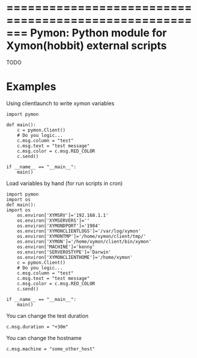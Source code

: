 =======================================================
Pymon: Python module for Xymon(hobbit) external scripts
=======================================================

TODO

Examples
========
Using clientlaunch to write xymon variables
```
import pymon

def main():
    c = pymon.Client()
    # Do you logic...
    c.msg.column = "test"
    c.msg.text = "test message"
    c.msg.color = c.msg.RED_COLOR
    c.send()

if __name__ == "__main__":
    main()
```

Load variables by hand (for run scripts in cron)
```
import pymon
import os
def main():
import os
    os.environ['XYMSRV']='192.168.1.1'
    os.environ['XYMSERVERS']=''
    os.environ['XYMONDPORT']='1984'
    os.environ['XYMONCLIENTLOGS']='/var/log/xymon'
    os.environ['XYMONTMP']='/home/xymon/client/tmp/'
    os.environ['XYMON']='/home/xymon/client/bin/xymon'
    os.environ['MACHINE']='kenny'
    os.environ['SERVEROSTYPE']='Darwin'
    os.environ['XYMONCLIENTHOME']='/home/xymon'
    c = pymon.Client()
    # Do you logic...
    c.msg.column = "test"
    c.msg.text = "test message"
    c.msg.color = c.msg.RED_COLOR
    c.send()

if __name__ == "__main__":
    main()
```

You can change the test duration
```
c.msg.duration = "+30m"
```

You can change the hostname
```
c.msg.machine = "some_other_host"
```
